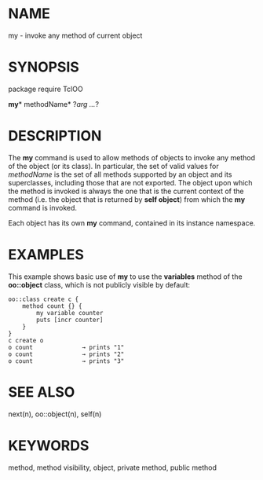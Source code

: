 # NAME

my - invoke any method of current object

# SYNOPSIS

package require TclOO

**my*** methodName* ?*arg \...*?

# DESCRIPTION

The **my** command is used to allow methods of objects to invoke any
method of the object (or its class). In particular, the set of valid
values for *methodName* is the set of all methods supported by an object
and its superclasses, including those that are not exported. The object
upon which the method is invoked is always the one that is the current
context of the method (i.e. the object that is returned by **self
object**) from which the **my** command is invoked.

Each object has its own **my** command, contained in its instance
namespace.

# EXAMPLES

This example shows basic use of **my** to use the **variables** method
of the **oo::object** class, which is not publicly visible by default:

    oo::class create c {
        method count {} {
            my variable counter
            puts [incr counter]
        }
    }
    c create o
    o count              → prints "1"
    o count              → prints "2"
    o count              → prints "3"

# SEE ALSO

next(n), oo::object(n), self(n)

# KEYWORDS

method, method visibility, object, private method, public method

<!---
Copyright (c) 2007 Donal K. Fellow
-->

